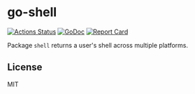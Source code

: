 # go-shell

[![Actions Status](https://github.com/twpayne/go-shell/workflows/test/badge.svg)](https://github.com/twpayne/go-shell/actions)
[![GoDoc](https://godoc.org/github.com/twpayne/go-shell?status.svg)](https://godoc.org/github.com/twpayne/go-shell)
[![Report Card](https://goreportcard.com/badge/github.com/twpayne/go-shell)](https://goreportcard.com/report/github.com/twpayne/go-shell)

Package `shell` returns a user's shell across multiple platforms.

## License

MIT